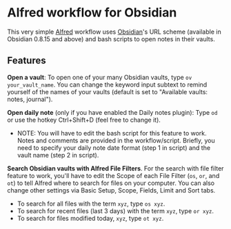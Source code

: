 # Alfred workflow for Obsidian

This very simple [Alfred](https://www.alfredapp.com/) workflow uses [Obsidian](https://obsidian.md/)'s URL scheme (available in Obsidian 0.8.15 and above) and bash scripts to open notes in their vaults.

## Features

**Open a vault**: To open one of your many Obsidian vaults, type `ov your_vault_name`. You can change the keyword input subtext to remind yourself of the names of your vaults (default is set to "Available vaults: notes, journal").

**Open daily note** (only if you have enabled the Daily notes plugin): Type `od`  or use the hotkey Ctrl+Shift+D (feel free to change it). 
- NOTE: You will have to edit the bash script for this feature to work. Notes and comments are provided in the workflow/script. Briefly, you need to specify your daily note date format (step 1 in script) and the vault name (step 2 in script).

**Search Obsidian vaults with Alfred File Filters**. For the search with file filter feature to work, you'll have to edit the Scope of each File Filter (`os`, `or`, and `ot`) to tell Alfred where to search for files on your computer. You can also change other settings via Basic Setup, Scope, Fields, Limit and Sort tabs.
- To search for all files with the term `xyz`, type `os xyz`.
- To search for recent files (last 3 days) with the term `xyz`, type `or xyz`.
- To search for files modified today, `xyz`, type `ot xyz`.